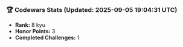 ### 🏆 Codewars Stats (Updated: 2025-09-05 19:04:31 UTC)

- **Rank:** 8 kyu
- **Honor Points:** 3
- **Completed Challenges:** 1
